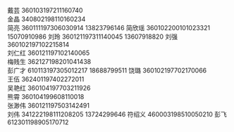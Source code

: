 
戴芸    360103197211160740      
金晶    340802198110160234      
简亮    360111197306030914  13823796146 
简欣瑶   360102200101023321  15070910986 
刘玲    360121197311140045  13607918820 
刘强    360102197102215814      
刘仁红   360121197102140065      
梅贱生   362127198201041438      
彭广才   610113197305012217  18688799511 
饶璐    360102197702170066      
王伍    362401197402272011      
吴艳红   360104197703211926      
熊霄    360104199608110018      
张渺伟   360121197503142491     
刘伟    341222198111208205  13724299646
符绍义  460003198510050210
彭飞    612301198905170712 

